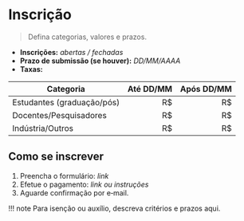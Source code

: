# Inscrição

> Defina categorias, valores e prazos.

- **Inscrições:** _abertas / fechadas_
- **Prazo de submissão (se houver):** _DD/MM/AAAA_
- **Taxas:**

| Categoria | Até DD/MM | Após DD/MM |
|---|---:|---:|
| Estudantes (graduação/pós) | R$  | R$  |
| Docentes/Pesquisadores | R$  | R$  |
| Indústria/Outros | R$  | R$  |

## Como se inscrever

1. Preencha o formulário: _link_
2. Efetue o pagamento: _link ou instruções_
3. Aguarde confirmação por e‑mail.

!!! note
    Para isenção ou auxílio, descreva critérios e prazos aqui.
